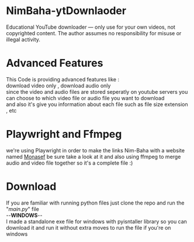 # NimBaha-ytDownlaoder
Educational YouTube downloader — only use for your own videos, not copyrighted content. The author assumes no responsibility for misuse or illegal activity.  
# Advanced Features
This Code is providing advanced features like :   
download video only , download audio only   
since the video and audio files are stored seperatly on youtube servers you can choose to which video file or audio file you want to download   
and also it's give you information about each file such as file size extension , etc  
# Playwright and Ffmpeg
we're using Playwright in order to make the links Nim-Baha with a website named [Monasef](https://monasef.ir/ ) be sure take a look at it
and also using ffmpeg to merge audio and video file together so it's a complete file :)  
# Download
If you are familiar with running python files just clone the repo and run the "*main.py*" file  
--**WINDOWS**--  
I made a standalone exe file for windows with pyisntaller library so you can download it and run it without extra moves to run the file if you're on windows
